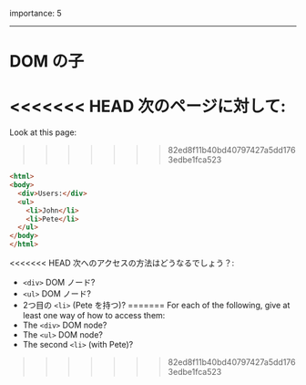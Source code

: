 importance: 5

---

# DOM の子

<<<<<<< HEAD
次のページに対して:
=======
Look at this page:
>>>>>>> 82ed8f11b40bd40797427a5dd1763edbe1fca523

```html
<html>
<body>
  <div>Users:</div>
  <ul>
    <li>John</li>
    <li>Pete</li>
  </ul>
</body>
</html>
```

<<<<<<< HEAD
次へのアクセスの方法はどうなるでしょう？:
- `<div>` DOM ノード?
- `<ul>` DOM ノード?
- 2つ目の `<li>` (Pete を持つ)?
=======
For each of the following, give at least one way of how to access them:
- The `<div>` DOM node?
- The `<ul>` DOM node?
- The second `<li>` (with Pete)?
>>>>>>> 82ed8f11b40bd40797427a5dd1763edbe1fca523

